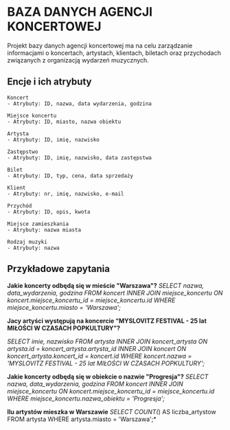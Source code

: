 # BAZA DANYCH AGENCJI KONCERTOWEJ

Projekt bazy danych agencji koncertowej ma na celu zarządzanie informacjami o koncertach,
artystach, klientach, biletach oraz przychodach związanych z organizacją wydarzeń muzycznych.

## Encje i ich atrybuty

```
Koncert
- Atrybuty: ID, nazwa, data wydarzenia, godzina
```
```
Miejsce koncertu
- Atrybuty: ID, miasto, nazwa obiektu
```
```
Artysta
- Atrybuty: ID, imię, nazwisko
```
```
Zastępstwo
- Atrybuty: ID, imię, nazwisko, data zastępstwa
```
```
Bilet
- Atrybuty: ID, typ, cena, data sprzedaży
```
```
Klient
- Atrybuty: nr, imię, nazwisko, e-mail
```
```
Przychód
- Atrybuty: ID, opis, kwota
```
```
Miejsce zamieszkania
- Atrybuty: nazwa miasta
```
```
Rodzaj muzyki
- Atrybuty: nazwa
```

## Przykładowe zapytania

**Jakie koncerty odbędą się w mieście "Warszawa"?**
*SELECT nazwa, data_wydarzenia, godzina
FROM koncert INNER JOIN miejsce_koncertu
ON koncert.miejsce_koncertu_id = miejsce_koncertu.id
WHERE miejsce_koncertu.miasto = 'Warszawa';*

**Jacy artyści występują na koncercie “MYSLOVITZ FESTIVAL - 25 lat MIŁOŚCI W CZASACH POPKULTURY”?**

*SELECT imie, nazwisko
FROM artysta INNER JOIN koncert_artysta
ON artysta.id = koncert_artysta.artysta_id
INNER JOIN koncert
ON koncert_artysta.koncert_id = koncert.id
WHERE koncert.nazwa = 'MYSLOVITZ FESTIVAL - 25 lat MIŁOŚCI W CZASACH
POPKULTURY';*

**Jakie koncerty odbędą się w obiekcie o nazwie "Progresja"?**
*SELECT nazwa, data_wydarzenia, godzina
FROM koncert INNER JOIN miejsce_koncertu
ON koncert.miejsce_koncertu_id = miejsce_koncertu.id
WHERE miejsce_koncertu.nazwa_obiektu = 'Progresja';*

**Ilu artystów mieszka w Warszawie**
*SELECT COUNT(*) AS liczba_artystow FROM artysta
WHERE artysta.miasto = 'Warszawa';*
